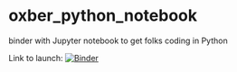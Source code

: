 # oxber_python_notebook
 binder with Jupyter notebook to get folks coding in Python


Link to launch:
[![Binder](https://mybinder.org/badge_logo.svg)](https://mybinder.org/v2/gh/LozRiviera/oxber_python_notebook/HEAD?filepath=for_live_coding.ipynb)
